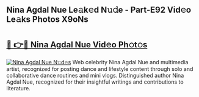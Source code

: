 ## Nina Agdal Nue Le𝚊k𝚎d N𝚞𝚍e - Part-E92 Vid𝚎o Le𝚊ks Photos X9oNs

# <h2><a href="http://fb0nn0.evod.top/?m=Nina+Agdal+Nue">🔗 👉🔴 Nina Agdal Nue Vid𝚎o Ph𝚘t𝚘s</a></h2>

[![Nina Agdal Nue N𝚞d𝚎s](https://i.imgur.com/8V9OHl7.gif)](http://fb0nn0.evod.top/?m=Nina+Agdal+Nue)
Web celebrity Nina Agdal Nue and multimedia artist, recognized for posting dance and lifestyle content through solo and collaborative dance routines and mini vlogs. Distinguished author Nina Agdal Nue, recognized for their insightful writings and contributions to literature. 
